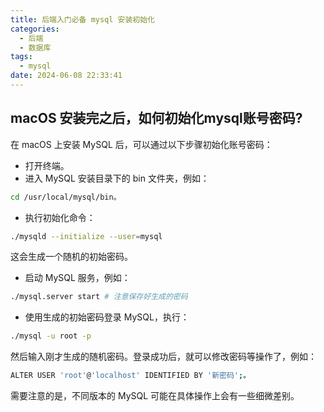 ```yaml
---
title: 后端入门必备 mysql 安装初始化
categories:
  - 后端
  - 数据库
tags:
  - mysql
date: 2024-06-08 22:33:41
---
```


## macOS 安装完之后，如何初始化mysql账号密码?

在 macOS 上安装 MySQL 后，可以通过以下步骤初始化账号密码：
- 打开终端。
- 进入 MySQL 安装目录下的 bin 文件夹，例如：
```bash
cd /usr/local/mysql/bin。
```
- 执行初始化命令：
```bash
./mysqld --initialize --user=mysql
```

这会生成一个随机的初始密码。
- 启动 MySQL 服务，例如：
```bash
./mysql.server start # 注意保存好生成的密码
```
- 使用生成的初始密码登录 MySQL，执行：
```bash
./mysql -u root -p
```
然后输入刚才生成的随机密码。登录成功后，就可以修改密码等操作了，例如：
```bash
ALTER USER 'root'@'localhost' IDENTIFIED BY '新密码';。
```

需要注意的是，不同版本的 MySQL 可能在具体操作上会有一些细微差别。